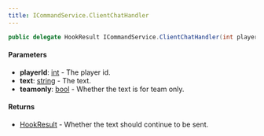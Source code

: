 ```yaml
---
title: ICommandService.ClientChatHandler
---
```


```csharp
public delegate HookResult ICommandService.ClientChatHandler(int playerId, string text, bool teamonly)
```

#### Parameters

- **playerId**: [int](https://learn.microsoft.com/dotnet/api/system.int32) - The player id.
- **text**: [string](https://learn.microsoft.com/dotnet/api/system.string) - The text.
- **teamonly**: [bool](https://learn.microsoft.com/dotnet/api/system.boolean) - Whether the text is for team only.

#### Returns

- [HookResult](/docs/api/shared/misc/hookresult) - Whether the text should continue to be sent.

